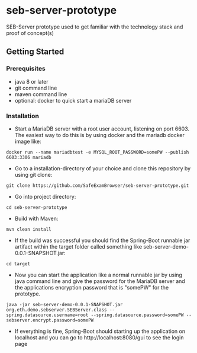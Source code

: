 # seb-server-prototype
SEB-Server prototype used to get familiar with the technology stack and proof of concept(s)

## Getting Started

### Prerequisites

- java 8 or later
- git command line
- maven command line
- optional: docker to quick start a mariaDB server

### Installation

- Start a MariaDB server with a root user account, listening on port 6603. The easiest way to do this is by using docker and the mariadb docker image like: 

```
docker run --name mariadbtest -e MYSQL_ROOT_PASSWORD=somePW --publish 6603:3306 mariadb
```

- Go to a installation-directory of your choice and clone this repository by using git clone:

```
git clone https://github.com/SafeExamBrowser/seb-server-prototype.git
```

- Go into project directory:

```
cd seb-server-prototype
```

- Build with Maven:

```
mvn clean install
```

- If the build was successful you should find the Spring-Boot runnable jar artifact within the target folder called something like seb-server-demo-0.0.1-SNAPSHOT.jar:

```
cd target
```

- Now you can start the application like a normal runnable jar by using java command line and give the password for the MariaDB server and the applications encryption password that is "somePW" for the prototype.

```
java -jar seb-server-demo-0.0.1-SNAPSHOT.jar org.eth.demo.sebserver.SEBServer.class --spring.datasource.username=root --spring.datasource.password=somePW --sebserver.encrypt.password=somePW
```

- If everything is fine, Spring-Boot should starting up the application on localhost and you can go to http://localhost:8080/gui to see the login page




